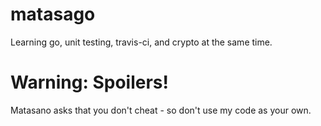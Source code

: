 matasago
========

Learning go, unit testing, travis-ci, and crypto at the same time.

Warning: Spoilers!
==================

Matasano asks that you don't cheat - so don't use my code as your own.
